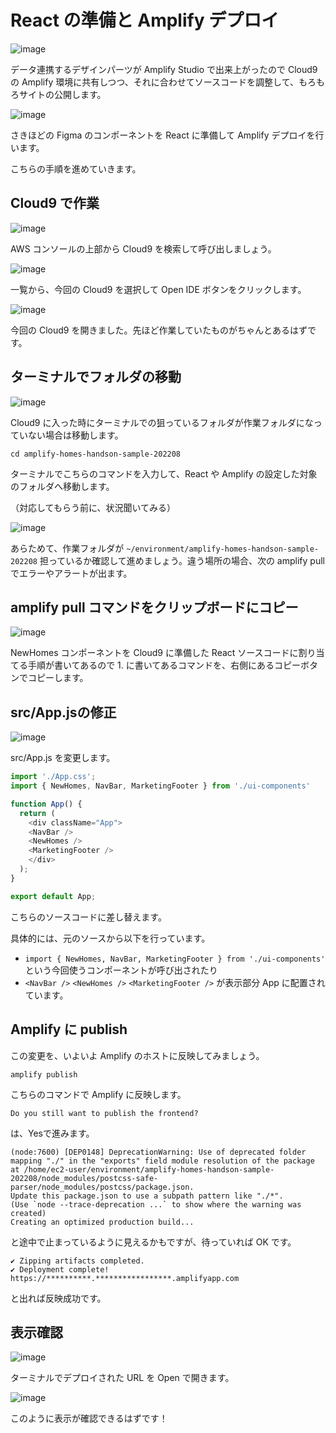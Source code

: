 # React の準備と Amplify デプロイ

![image](https://i.gyazo.com/98bafd09e7d5dd4c12f8780d3bce7c24.png)

データ連携するデザインパーツが Amplify Studio で出来上がったので Cloud9 の Amplify 環境に共有しつつ、それに合わせてソースコードを調整して、もろもろサイトの公開します。

![image](https://i.gyazo.com/c7f10c1770ec6d51680c999f837c2557.png)

さきほどの Figma のコンポーネントを React に準備して Amplify デプロイを行います。

こちらの手順を進めていきます。

## Cloud9 で作業

![image](https://i.gyazo.com/1eb071e98cf07c07678c6ab076eded13.png)

AWS コンソールの上部から Cloud9 を検索して呼び出しましょう。

![image](https://i.gyazo.com/73853d74f3041c9fd800d9c17addf619.png)

一覧から、今回の Cloud9 を選択して Open IDE ボタンをクリックします。

![image](https://i.gyazo.com/fb4e7349d345849648d070b817912711.png)

今回の Cloud9 を開きました。先ほど作業していたものがちゃんとあるはずです。

## ターミナルでフォルダの移動

![image](https://i.gyazo.com/2ba05cd3815d6018fd960cdbe74b7542.png)

Cloud9 に入った時にターミナルでの狙っているフォルダが作業フォルダになっていない場合は移動します。

```
cd amplify-homes-handson-sample-202208
```

ターミナルでこちらのコマンドを入力して、React や Amplify の設定した対象のフォルダへ移動します。

（対応してもらう前に、状況聞いてみる）

![image](https://i.gyazo.com/17f5f190cdb7486383a771b72b97c73f.png)

あらためて、作業フォルダが `~/environment/amplify-homes-handson-sample-202208` 担っているか確認して進めましょう。違う場所の場合、次の amplify pull でエラーやアラートが出ます。

## amplify pull コマンドをクリップボードにコピー

![image](https://i.gyazo.com/c7f10c1770ec6d51680c999f837c2557.png)

NewHomes コンポーネントを Cloud9 に準備した React ソースコードに割り当てる手順が書いてあるので 1. に書いてあるコマンドを、右側にあるコピーボタンでコピーします。

## src/App.jsの修正

![image](https://i.gyazo.com/fc5eb744994cc609ad766563f80fd976.png)

src/App.js を変更します。

```js
import './App.css';
import { NewHomes, NavBar, MarketingFooter } from './ui-components'

function App() {
  return (
    <div className="App">
    <NavBar />
    <NewHomes />
    <MarketingFooter />
    </div>
  );
}

export default App;
```

こちらのソースコードに差し替えます。

具体的には、元のソースから以下を行っています。

- `import { NewHomes, NavBar, MarketingFooter } from './ui-components'` という今回使うコンポーネントが呼び出されたり
- `<NavBar />` `<NewHomes />` `<MarketingFooter />` が表示部分 App に配置されています。

## Amplify に publish

この変更を、いよいよ Amplify のホストに反映してみましょう。

```
amplify publish
```

こちらのコマンドで Amplify に反映します。

```
Do you still want to publish the frontend?
```

は、Yesで進みます。

```
(node:7600) [DEP0148] DeprecationWarning: Use of deprecated folder mapping "./" in the "exports" field module resolution of the package at /home/ec2-user/environment/amplify-homes-handson-sample-202208/node_modules/postcss-safe-parser/node_modules/postcss/package.json.
Update this package.json to use a subpath pattern like "./*".
(Use `node --trace-deprecation ...` to show where the warning was created)
Creating an optimized production build...
```

と途中で止まっているように見えるかもですが、待っていれば OK です。

```
✔ Zipping artifacts completed.
✔ Deployment complete!
https://**********.*****************.amplifyapp.com
```

と出れば反映成功です。

## 表示確認

![image](https://i.gyazo.com/c4644e01f5145afa8e840801b0e12836.png)

ターミナルでデプロイされた URL を Open で開きます。

![image](https://i.gyazo.com/0b24edebd9ac697c24b55c3cca373883.jpg)

このように表示が確認できるはずです！